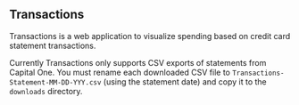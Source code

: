 ## Transactions

Transactions is a web application to visualize spending based on credit card statement transactions.

Currently Transactions only supports CSV exports of statements from Capital One. You must rename each downloaded CSV file to `Transactions-Statement-MM-DD-YYY.csv` (using the statement date) and copy it to the `downloads` directory.
